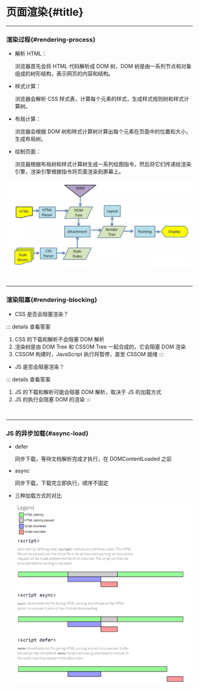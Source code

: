 # 页面渲染{#title}

---

### 渲染过程{#rendering-process}

- 解析 HTML：

  浏览器首先会将 HTML 代码解析成 DOM 树，DOM 树是由一系列节点和对象组成的树形结构，表示网页的内容和结构。

- 样式计算：

  浏览器会解析 CSS 样式表，计算每个元素的样式，生成样式规则树和样式计算树。

- 布局计算：

  浏览器会根据 DOM 树和样式计算树计算出每个元素在页面中的位置和大小，生成布局树。

- 绘制页面：

  浏览器根据布局树和样式计算树生成一系列绘图指令，然后将它们传递给渲染引擎，渲染引擎根据指令将页面渲染到屏幕上。

![html-render](../../public/images/javascript/html-render.png)

<br />

---

### 渲染阻塞{#rendering-blocking}

- CSS 是否会阻塞渲染？

::: details 查看答案

1. CSS 的下载和解析不会阻塞 DOM 解析
2. 渲染树是由 DOM Tree 和 CSSOM Tree 一起合成的，它会阻塞 DOM 渲染
3. CSSOM 构建时，JavaScript 执行将暂停，直至 CSSOM 就绪
   :::

- JS 是否会阻塞渲染？

::: details 查看答案

1. JS 的下载和解析可能会阻塞 DOM 解析，取决于 JS 的加载方式
2. JS 的执行会阻塞 DOM 的渲染
   :::

<br />

---

### JS 的异步加载{#async-load}

- defer

    同步下载，等待文档解析完成才执行，在 DOMContentLoaded 之前

- async

    同步下载，下载完立即执行，顺序不固定

- 三种加载方式的对比

  ![async-defer](../../public/images/javascript/async-defer.png)